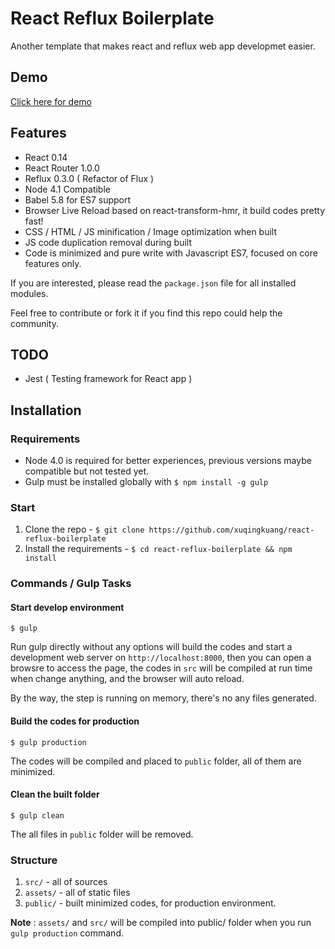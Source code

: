 # React Reflux Boilerplate

Another template that makes react and reflux web app developmet easier.

## Demo

[Click here for demo](http://xuqingkuang.github.io/react-reflux-boilerplate)

## Features

* React 0.14
* React Router 1.0.0
* Reflux 0.3.0 ( Refactor of Flux )
* Node 4.1 Compatible
* Babel 5.8 for ES7 support
* Browser Live Reload based on react-transform-hmr, it build codes pretty fast!
* CSS / HTML / JS minification / Image optimization when built
* JS code duplication removal during built
* Code is minimized and pure write with Javascript ES7, focused on core features only.

If you are interested, please read the `package.json` file for all installed modules.

Feel free to contribute or fork it if you find this repo could help the community.

## TODO

* Jest ( Testing framework for React app )

## Installation

### Requirements

* Node 4.0 is required for better experiences, previous versions maybe compatible but not tested yet.
* Gulp must be installed globally with `$ npm install -g gulp`

### Start

1. Clone the repo - `$ git clone https://github.com/xuqingkuang/react-reflux-boilerplate`
2. Install the requirements - `$ cd react-reflux-boilerplate && npm install`

### Commands / Gulp Tasks

#### Start develop environment

```$ gulp```

Run gulp directly without any options will build the codes and start a
development web server on `http://localhost:8000`, then you can open a browsre to
access the page, the codes in `src` will be compiled at run time when change
anything, and the browser will auto reload.

By the way, the step is running on memory, there's no any files generated.

#### Build the codes for production

```$ gulp production```

The codes will be compiled and placed to `public` folder, all of them are minimized.

####  Clean the built folder

```$ gulp clean```

The all files in `public` folder will be removed.

### Structure

1. `src/`       - all of sources
2. `assets/`    - all of static files
3. `public/`    - built minimized codes, for production environment.

__Note__ : `assets/` and `src/` will be compiled into public/ folder when you run `gulp production` command.
